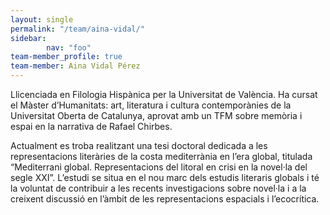 ```yaml
---
layout: single
permalink: "/team/aina-vidal/"
sidebar:
        nav: "foo"
team-member_profile: true
team-member: Aina Vidal Pérez
---
```


Llicenciada en Filologia Hispànica per la Universitat de València. Ha cursat el Màster d’Humanitats: art, literatura i cultura contemporànies de la Universitat Oberta de Catalunya, aprovat amb un TFM sobre memòria i espai en la narrativa de Rafael Chirbes.

Actualment es troba realitzant una tesi doctoral dedicada a les representacions literàries de la costa mediterrània en l’era global, titulada “Mediterrani global. Representacions del litoral en crisi en la novel·la del segle XXI”. L’estudi se situa en el nou marc dels estudis literaris globals i té la voluntat de contribuir a les recents investigacions sobre novel·la i a la creixent discussió en l’àmbit de les representacions espacials i l’ecocrítica.
